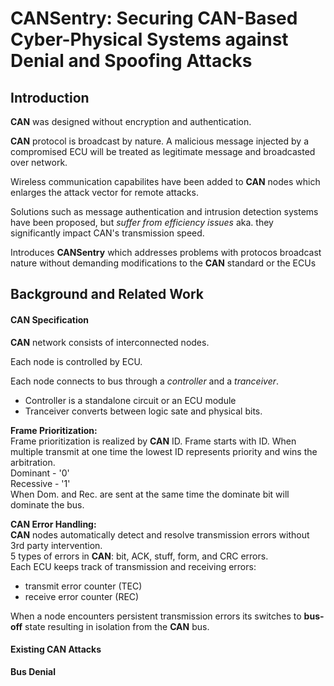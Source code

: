 # CANSentry: Securing CAN-Based Cyber-Physical Systems against Denial and Spoofing Attacks
## Introduction
**CAN** was designed without encryption and authentication.

**CAN** protocol is broadcast by nature. A malicious message injected by a compromised ECU will be treated as legitimate message and broadcasted over network.

Wireless communication capabilites have been added to **CAN** nodes which enlarges the attack vector for remote attacks.

Solutions such as message authentication and intrusion detection systems have been proposed, but *suffer from efficiency issues* aka. they significantly impact CAN's transmission speed.

Introduces **CANSentry** which addresses problems with protocos broadcast nature without demanding modifications to the **CAN** standard or the ECUs

## Background and Related Work
#### CAN Specification
**CAN** network consists of interconnected nodes. 

Each node is controlled by ECU.

Each node connects to bus through a *controller* and a *tranceiver*.
* Controller is a standalone circuit or an ECU module
* Tranceiver converts between logic sate and physical bits.

**Frame Prioritization:**\
Frame prioritization is realized by **CAN** ID.
Frame starts with ID. When multiple transmit at one time the lowest ID represents priority and wins the arbitration.\
Dominant - '0'\
Recessive - '1'\
When Dom. and Rec. are sent at the same time the dominate bit will dominate the bus. 

**CAN Error Handling:**\
**CAN** nodes automatically detect and resolve transmission errors without 3rd party intervention.\
5 types of errors in **CAN**: bit, ACK, stuff, form, and CRC errors.\
Each ECU keeps track of transmission and receiving errors:
- transmit error counter (TEC)
- receive error counter (REC)

When a node encounters persistent transmission errors its switches to **bus-off** state resulting in isolation from the **CAN** bus. 

#### Existing CAN Attacks
**Bus Denial**


